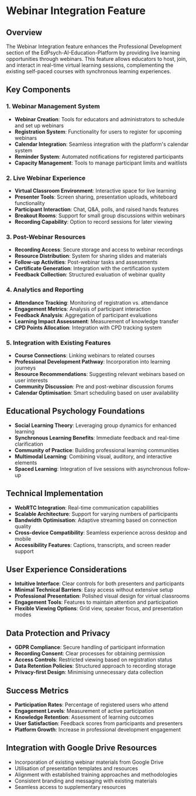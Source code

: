 # Webinar Integration Feature

## Overview
The Webinar Integration feature enhances the Professional Development section of the EdPsych-AI-Education-Platform by providing live learning opportunities through webinars. This feature allows educators to host, join, and interact in real-time virtual learning sessions, complementing the existing self-paced courses with synchronous learning experiences.

## Key Components

### 1. Webinar Management System
- **Webinar Creation**: Tools for educators and administrators to schedule and set up webinars
- **Registration System**: Functionality for users to register for upcoming webinars
- **Calendar Integration**: Seamless integration with the platform's calendar system
- **Reminder System**: Automated notifications for registered participants
- **Capacity Management**: Tools to manage participant limits and waitlists

### 2. Live Webinar Experience
- **Virtual Classroom Environment**: Interactive space for live learning
- **Presenter Tools**: Screen sharing, presentation uploads, whiteboard functionality
- **Participant Interaction**: Chat, Q&A, polls, and raised hands features
- **Breakout Rooms**: Support for small group discussions within webinars
- **Recording Capability**: Option to record sessions for later viewing

### 3. Post-Webinar Resources
- **Recording Access**: Secure storage and access to webinar recordings
- **Resource Distribution**: System for sharing slides and materials
- **Follow-up Activities**: Post-webinar tasks and assessments
- **Certificate Generation**: Integration with the certification system
- **Feedback Collection**: Structured evaluation of webinar quality

### 4. Analytics and Reporting
- **Attendance Tracking**: Monitoring of registration vs. attendance
- **Engagement Metrics**: Analysis of participant interaction
- **Feedback Analysis**: Aggregation of participant evaluations
- **Learning Impact Assessment**: Measurement of knowledge transfer
- **CPD Points Allocation**: Integration with CPD tracking system

### 5. Integration with Existing Features
- **Course Connections**: Linking webinars to related courses
- **Professional Development Pathway**: Incorporation into learning journeys
- **Resource Recommendations**: Suggesting relevant webinars based on user interests
- **Community Discussion**: Pre and post-webinar discussion forums
- **Calendar Optimisation**: Smart scheduling based on user availability

## Educational Psychology Foundations
- **Social Learning Theory**: Leveraging group dynamics for enhanced learning
- **Synchronous Learning Benefits**: Immediate feedback and real-time clarification
- **Community of Practice**: Building professional learning communities
- **Multimodal Learning**: Combining visual, auditory, and interactive elements
- **Spaced Learning**: Integration of live sessions with asynchronous follow-up

## Technical Implementation
- **WebRTC Integration**: Real-time communication capabilities
- **Scalable Architecture**: Support for varying numbers of participants
- **Bandwidth Optimisation**: Adaptive streaming based on connection quality
- **Cross-device Compatibility**: Seamless experience across desktop and mobile
- **Accessibility Features**: Captions, transcripts, and screen reader support

## User Experience Considerations
- **Intuitive Interface**: Clear controls for both presenters and participants
- **Minimal Technical Barriers**: Easy access without extensive setup
- **Professional Presentation**: Polished visual design for virtual classrooms
- **Engagement Tools**: Features to maintain attention and participation
- **Flexible Viewing Options**: Grid view, speaker focus, and presentation modes

## Data Protection and Privacy
- **GDPR Compliance**: Secure handling of participant information
- **Recording Consent**: Clear processes for obtaining permission
- **Access Controls**: Restricted viewing based on registration status
- **Data Retention Policies**: Structured approach to recording storage
- **Privacy-first Design**: Minimising unnecessary data collection

## Success Metrics
- **Participation Rates**: Percentage of registered users who attend
- **Engagement Levels**: Measurement of active participation
- **Knowledge Retention**: Assessment of learning outcomes
- **User Satisfaction**: Feedback scores from participants and presenters
- **Platform Growth**: Increase in professional development engagement

## Integration with Google Drive Resources
- Incorporation of existing webinar materials from Google Drive
- Utilisation of presentation templates and resources
- Alignment with established training approaches and methodologies
- Consistent branding and messaging with existing materials
- Seamless access to supplementary resources
